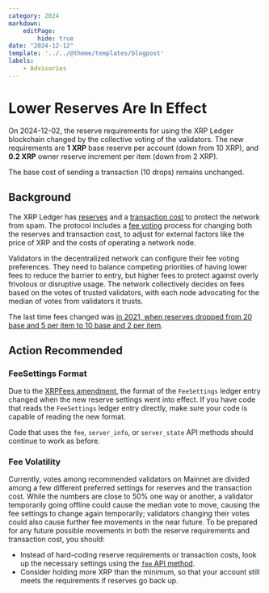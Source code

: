 ```yaml
---
category: 2024
markdown:
    editPage:
        hide: true
date: "2024-12-12"
template: '../../@theme/templates/blogpost'
labels:
    - Advisories
---
```

# Lower Reserves Are In Effect

On 2024-12-02, the reserve requirements for using the XRP Ledger blockchain changed by the collective voting of the validators. The new requirements are **1 XRP** base reserve per account (down from 10 XRP), and **0.2 XRP** owner reserve increment per item (down from 2 XRP).

The base cost of sending a transaction (10 drops) remains unchanged.

## Background

The XRP Ledger has [reserves](../../docs/concepts/accounts/reserves.md) and a [transaction cost](../../docs/concepts/transactions/transaction-cost.md) to protect the network from spam. The protocol includes a [fee voting](../../docs/concepts/consensus-protocol/fee-voting.md) process for changing both the reserves and transaction cost, to adjust for external factors like the price of XRP and the costs of operating a network node.

Validators in the decentralized network can configure their fee voting preferences. They need to balance competing priorities of having lower fees to reduce the barrier to entry, but higher fees to protect against overly frivolous or disruptive usage. The network collectively decides on fees based on the votes of trusted validators, with each node advocating for the median of votes from validators it trusts.

The last time fees changed was [in 2021, when reserves dropped from 20 base and 5 per item to 10 base and 2 per item](../2021/reserves-lowered.md).

## Action Recommended

### FeeSettings Format

Due to the [XRPFees amendment](../../resources/known-amendments.md#xrpfees), the format of the `FeeSettings` ledger entry changed when the new reserve settings went into effect. If you have code that reads the `FeeSettings` ledger entry directly, make sure your code is capable of reading the new format.

Code that uses the `fee`, `server_info`, or `server_state` API methods should continue to work as before.

### Fee Volatility

Currently, votes among recommended validators on Mainnet are divided among a few different preferred settings for reserves and the transaction cost. While the numbers are close to 50% one way or another, a validator temporarily going offline could cause the median vote to move, causing the fee settings to change again temporarily; validators changing their votes could also cause further fee movements in the near future. To be prepared for any future possible movements in both the reserve requirements and transaction cost, you should:

- Instead of hard-coding reserve requirements or transaction costs, look up the necessary settings using the [`fee` API method](../../docs/references/http-websocket-apis/public-api-methods/server-info-methods/fee.md).
- Consider holding more XRP than the minimum, so that your account still meets the requirements if reserves go back up.
